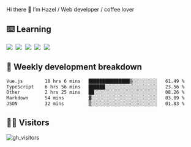 
Hi there 👋 I’m Hazel / Web developer / coffee lover

## ⌨️ Learning

<samp>
 <a href="https://github.com/vuejs/core"><img src="https://api.iconify.design/logos:vue.svg" /></a>
  <a href="https://github.com/vuejs/core"><img src="https://api.iconify.design/logos:react.svg" /></a>
  <a href="https://github.com/vitejs/vite"><img src="https://api.iconify.design/logos:vitejs.svg" /></a>
  <a href="https://github.com/microsoft/TypeScript"><img src="https://api.iconify.design/logos:typescript-icon.svg" /></a> 
  <a href="https://github.com/unocss/unocss"><img src="https://api.iconify.design/logos:unocss.svg" /></a>
  

</samp>


## 🦀 Weekly development breakdown

<!--START_SECTION:waka-->

```txt
Vue.js        18 hrs 6 mins   ███████████████▒░░░░░░░░░   61.49 %
TypeScript    6 hrs 56 mins   ██████░░░░░░░░░░░░░░░░░░░   23.56 %
Other         2 hrs 25 mins   ██░░░░░░░░░░░░░░░░░░░░░░░   08.26 %
Markdown      54 mins         ▓░░░░░░░░░░░░░░░░░░░░░░░░   03.09 %
JSON          32 mins         ▒░░░░░░░░░░░░░░░░░░░░░░░░   01.83 %
```

<!--END_SECTION:waka-->
## 👬🏻 Visitors

![gh_visitors](https://profile-counter.glitch.me/Hazel-Lin/count.svg)

